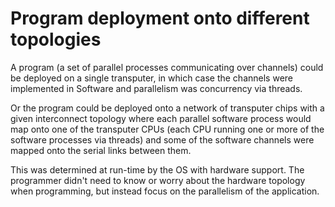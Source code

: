 # Program deployment onto different topologies
A program (a set of parallel processes communicating over channels) could be deployed on
a single transputer, in which case the channels were implemented in Software and parallelism
was concurrency via threads.
 
Or the program could be deployed onto a network of transputer chips with a given interconnect 
topology where each parallel software process would map onto one of the transputer CPUs (each CPU
running one or more of the software processes via threads) and some of the software channels were 
mapped onto the serial links between them.

This was determined at run-time by the OS with hardware support. The programmer didn't 
need to know or worry about the hardware topology when programming, but instead
focus on the parallelism of the application.
